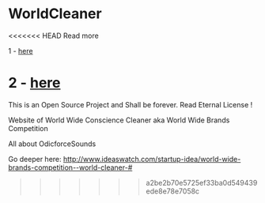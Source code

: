 # WorldCleaner

<<<<<<< HEAD
Read more 

1 - [here](https://github.com/OdicforceSounds/odicforcesounds.com/wiki)

2 - [here](https://www.facebook.com/odicforcesounds/posts/831816413649165)
=======
This is an Open Source Project and Shall be forever. Read Eternal License ! 

Website of World Wide Conscience Cleaner aka World Wide Brands Competition

All about OdicforceSounds 

Go deeper here: http://www.ideaswatch.com/startup-idea/world-wide-brands-competition--world-cleaner-#
>>>>>>> a2be2b70e5725ef33ba0d549439ede8e78e7058c
